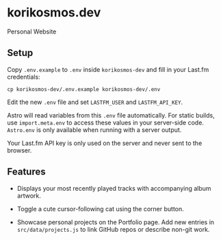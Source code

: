 # korikosmos.dev
Personal Website

## Setup

Copy `.env.example` to `.env` inside `korikosmos-dev` and fill in your Last.fm credentials:

```
cp korikosmos-dev/.env.example korikosmos-dev/.env
```

Edit the new `.env` file and set `LASTFM_USER` and `LASTFM_API_KEY`.

Astro will read variables from this `.env` file automatically. For static builds,
use `import.meta.env` to access these values in your server-side code.
`Astro.env` is only available when running with a server output.

Your Last.fm API key is only used on the server and never sent to the browser.

## Features

- Displays your most recently played tracks with accompanying album artwork.

- Toggle a cute cursor-following cat using the corner button.

- Showcase personal projects on the Portfolio page. Add new entries in
  `src/data/projects.js` to link GitHub repos or describe non-git work.
